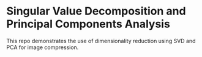 # Singular Value Decomposition and Principal Components Analysis

This repo demonstrates the use of dimensionality reduction using SVD and PCA for image compression.
